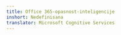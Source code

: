 ```yaml
---
title: Office 365-opasnost-inteligencije
inshort: Nedefinisana
translator: Microsoft Cognitive Services
---
```




